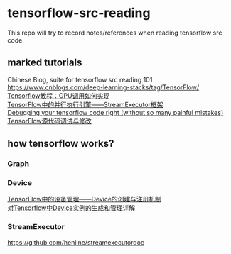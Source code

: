 # tensorflow-src-reading
This repo will try to record notes/references when reading tensorflow src code.
## marked tutorials
Chinese Blog, suite for tensorflow src reading 101 https://www.cnblogs.com/deep-learning-stacks/tag/TensorFlow/  
[Tensorflow教程：GPU调用如何实现](https://cloud.tencent.com/developer/article/1007472)  
[TensorFlow中的并行执行引擎——StreamExecutor框架](https://www.cnblogs.com/deep-learning-stacks/p/9386188.html)  
[Debugging your tensorflow code right (without so many painful mistakes)](https://towardsdatascience.com/debugging-your-tensorflow-code-right-without-so-many-painful-mistakes-b48bd9145d5c)
[TensorFlow源代码调试与修改](https://edu.csdn.net/course/detail/28880)
## how tensorflow works?
### Graph
### Device
[TensorFlow中的设备管理——Device的创建与注册机制](https://www.cnblogs.com/deep-learning-stacks/p/9313700.html)  
[对Tensorflow中Device实例的生成和管理详解](https://www.jb51.net/article/179512.htm)
### StreamExecutor
https://github.com/henline/streamexecutordoc 
